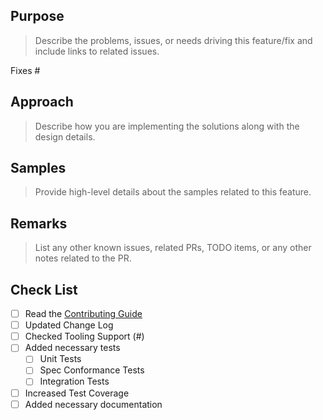 ## Purpose
> Describe the problems, issues, or needs driving this feature/fix and include links to related issues.

Fixes #<Issue Number>

## Approach
> Describe how you are implementing the solutions along with the design details.

## Samples
> Provide high-level details about the samples related to this feature.

## Remarks
> List any other known issues, related PRs, TODO items, or any other notes related to the PR.

## Check List
- [ ] Read the [Contributing Guide](https://github.com/ballerina-platform/ballerina-lang/blob/master/CONTRIBUTING.md)
- [ ] Updated Change Log
- [ ] Checked Tooling Support (#<Issue Number>)
- [ ] Added necessary tests
    - [ ] Unit Tests
    - [ ] Spec Conformance Tests
    - [ ] Integration Tests
- [ ] Increased Test Coverage
- [ ] Added necessary documentation
